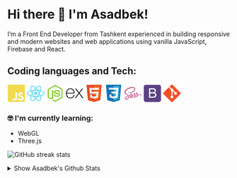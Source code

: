 # Hi there 👋 I'm Asadbek!

I’m a Front End Developer from Tashkent experienced in building responsive  and modern websites and web applications using vanilla JavaScript, Firebase and React.

## Coding languages and Tech:

<p align="left">

<img src="/assests/javascript-plain.svg" height="auto" width="40">

<img src="/assests/react-original.svg" height="auto" width="40">

<img src="/assests/nodejs-original.svg" height="auto" width="40">

<img src="/assests/express-original.svg" height="auto" width="40">

<img src="/assests/html5-original.svg" height="auto" width="40">

<img src="/assests/css3-original.svg" height="auto" width="40">

<img src="/assests/sass-original.svg" height="auto" width="40">

<img src="/assests/bootstrap-plain.svg" height="auto" width="40">

<img src="/assests/git-original.svg" height="auto" width="40">
</p>

### :nerd_face: I'm currently learning:

- WebGL
- Three.js

![GitHub streak stats](https://github-readme-streak-stats.herokuapp.com/?user=bekdevuz)

<details>
  <summary> Show Asadbek's Github Stats</summary>
  <br>
  
  <a href="#">
    <img align="center" alt="bekdevuz Most Used Languages" src="https://github-readme-stats.vercel.app/api/top-langs/?username=bekdevuz&layout=compact&langs_count=10&hide_border=true&show_icons=true&title_color=fff&icon_color=fff&text_color=fff&bg_color=331af0" />
  </a>
  <br>
  <a href="#">
    <img align="center" alt="bekdevuz's Github Stats" src="https://github-readme-stats.vercel.app/api?username=bekdevuz&count_private=true&hide_border=true&show_icons=true&title_color=fff&icon_color=fff&text_color=fff&bg_color=331af0" />
  </a>
</details>


